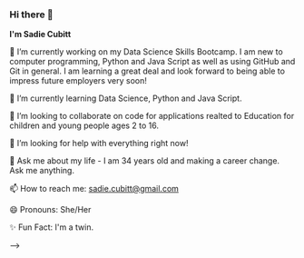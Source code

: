 ### Hi there 👋

**I'm Sadie Cubitt**

🔭 I’m currently working on my Data Science Skills Bootcamp. I am new to computer programming, Python and Java Script as well as using GitHub and Git in general. I am learning a great deal and look forward to being able to impress future employers very soon! 

🌱 I’m currently learning Data Science, Python and Java Script. 

👯 I’m looking to collaborate on code for applications realted to Education for children and young people ages 2 to 16. 

🤔 I’m looking for help with everything right now! 

💬 Ask me about my life - I am 34 years old and making a career change. Ask me anything. 

📫 How to reach me: sadie.cubitt@gmail.com

😄 Pronouns: She/Her

✨ Fun Fact: I'm a twin. 

-->
